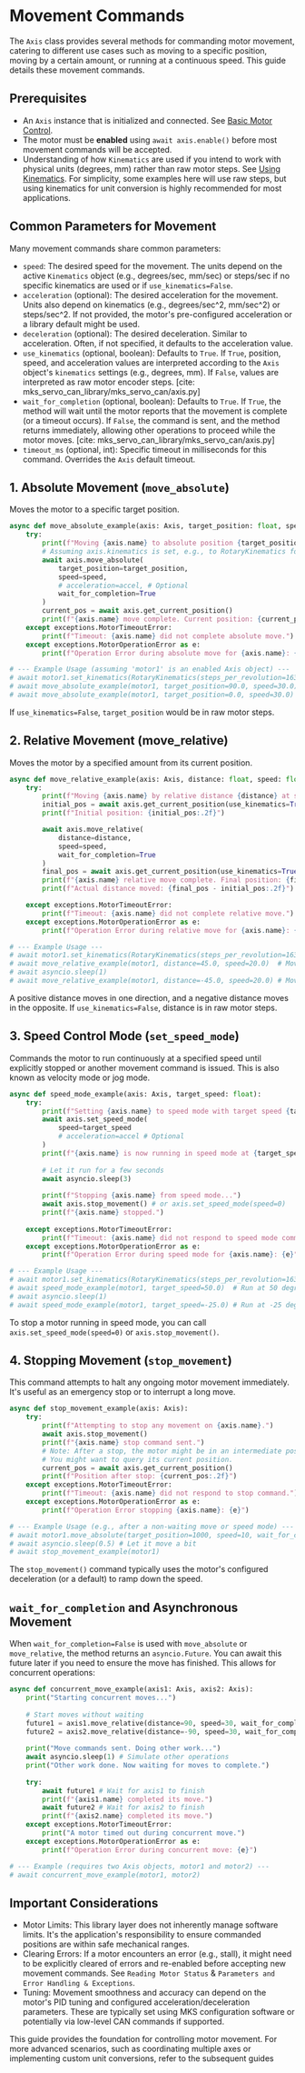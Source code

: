 # Movement Commands

The `Axis` class provides several methods for commanding motor movement, catering to different use cases such as moving to a specific position, moving by a certain amount, or running at a continuous speed. This guide details these movement commands.

## Prerequisites

* An `Axis` instance that is initialized and connected. See [Basic Motor Control](./basic_control.md).
* The motor must be **enabled** using `await axis.enable()` before most movement commands will be accepted.
* Understanding of how `Kinematics` are used if you intend to work with physical units (degrees, mm) rather than raw motor steps. See [Using Kinematics](./kinematics.md). For simplicity, some examples here will use raw steps, but using kinematics for unit conversion is highly recommended for most applications.

## Common Parameters for Movement

Many movement commands share common parameters:

* `speed`: The desired speed for the movement. The units depend on the active `Kinematics` object (e.g., degrees/sec, mm/sec) or steps/sec if no specific kinematics are used or if `use_kinematics=False`.
* `acceleration` (optional): The desired acceleration for the movement. Units also depend on kinematics (e.g., degrees/sec^2, mm/sec^2) or steps/sec^2. If not provided, the motor's pre-configured acceleration or a library default might be used.
* `deceleration` (optional): The desired deceleration. Similar to acceleration. Often, if not specified, it defaults to the acceleration value.
* `use_kinematics` (optional, boolean): Defaults to `True`. If `True`, position, speed, and acceleration values are interpreted according to the `Axis` object's `kinematics` settings (e.g., degrees, mm). If `False`, values are interpreted as raw motor encoder steps. [cite: mks_servo_can_library/mks_servo_can/axis.py]
* `wait_for_completion` (optional, boolean): Defaults to `True`. If `True`, the method will wait until the motor reports that the movement is complete (or a timeout occurs). If `False`, the command is sent, and the method returns immediately, allowing other operations to proceed while the motor moves. [cite: mks_servo_can_library/mks_servo_can/axis.py]
* `timeout_ms` (optional, int): Specific timeout in milliseconds for this command. Overrides the `Axis` default timeout.

## 1. Absolute Movement (`move_absolute`)

Moves the motor to a specific target position.

```python
async def move_absolute_example(axis: Axis, target_position: float, speed: float):
    try:
        print(f"Moving {axis.name} to absolute position {target_position} at speed {speed} (units via kinematics).")
        # Assuming axis.kinematics is set, e.g., to RotaryKinematics for degrees
        await axis.move_absolute(
            target_position=target_position,
            speed=speed,
            # acceleration=accel, # Optional
            wait_for_completion=True
        )
        current_pos = await axis.get_current_position()
        print(f"{axis.name} move complete. Current position: {current_pos:.2f}")
    except exceptions.MotorTimeoutError:
        print(f"Timeout: {axis.name} did not complete absolute move.")
    except exceptions.MotorOperationError as e:
        print(f"Operation Error during absolute move for {axis.name}: {e}")

# --- Example Usage (assuming 'motor1' is an enabled Axis object) ---
# await motor1.set_kinematics(RotaryKinematics(steps_per_revolution=16384)) # Example
# await move_absolute_example(motor1, target_position=90.0, speed=30.0) # Move to 90 degrees at 30 deg/s
# await move_absolute_example(motor1, target_position=0.0, speed=30.0)   # Move back to 0 degrees
```

If `use_kinematics=False`, `target_position` would be in raw motor steps.

## 2. Relative Movement (move_relative)

Moves the motor by a specified amount from its current position.
```python
async def move_relative_example(axis: Axis, distance: float, speed: float):
    try:
        print(f"Moving {axis.name} by relative distance {distance} at speed {speed} (units via kinematics).")
        initial_pos = await axis.get_current_position(use_kinematics=True)
        print(f"Initial position: {initial_pos:.2f}")

        await axis.move_relative(
            distance=distance,
            speed=speed,
            wait_for_completion=True
        )
        final_pos = await axis.get_current_position(use_kinematics=True)
        print(f"{axis.name} relative move complete. Final position: {final_pos:.2f}")
        print(f"Actual distance moved: {final_pos - initial_pos:.2f}")

    except exceptions.MotorTimeoutError:
        print(f"Timeout: {axis.name} did not complete relative move.")
    except exceptions.MotorOperationError as e:
        print(f"Operation Error during relative move for {axis.name}: {e}")

# --- Example Usage ---
# await motor1.set_kinematics(RotaryKinematics(steps_per_revolution=16384)) # Example
# await move_relative_example(motor1, distance=45.0, speed=20.0)  # Move 45 degrees forward
# await asyncio.sleep(1)
# await move_relative_example(motor1, distance=-45.0, speed=20.0) # Move 45 degrees backward
```
A positive distance moves in one direction, and a negative distance moves in the opposite. If `use_kinematics=False`, distance is in raw motor steps.

## 3. Speed Control Mode (`set_speed_mode`)
Commands the motor to run continuously at a specified speed until explicitly stopped or another movement command is issued. This is also known as velocity mode or jog mode.
```python
async def speed_mode_example(axis: Axis, target_speed: float):
    try:
        print(f"Setting {axis.name} to speed mode with target speed {target_speed} (units via kinematics).")
        await axis.set_speed_mode(
            speed=target_speed
            # acceleration=accel # Optional
        )
        print(f"{axis.name} is now running in speed mode at {target_speed}.")
        
        # Let it run for a few seconds
        await asyncio.sleep(3)
        
        print(f"Stopping {axis.name} from speed mode...")
        await axis.stop_movement() # or axis.set_speed_mode(speed=0)
        print(f"{axis.name} stopped.")
        
    except exceptions.MotorTimeoutError:
        print(f"Timeout: {axis.name} did not respond to speed mode command.")
    except exceptions.MotorOperationError as e:
        print(f"Operation Error during speed mode for {axis.name}: {e}")

# --- Example Usage ---
# await motor1.set_kinematics(RotaryKinematics(steps_per_revolution=16384)) # Example
# await speed_mode_example(motor1, target_speed=50.0)  # Run at 50 degrees/sec
# await asyncio.sleep(1)
# await speed_mode_example(motor1, target_speed=-25.0) # Run at -25 degrees/sec (reverse)
```
To stop a motor running in speed mode, you can call `axis.set_speed_mode(speed=0)` or `axis.stop_movement()`.

## 4. Stopping Movement (`stop_movement`)
This command attempts to halt any ongoing motor movement immediately. It's useful as an emergency stop or to interrupt a long move.
```python
async def stop_movement_example(axis: Axis):
    try:
        print(f"Attempting to stop any movement on {axis.name}.")
        await axis.stop_movement()
        print(f"{axis.name} stop command sent.")
        # Note: After a stop, the motor might be in an intermediate position.
        # You might want to query its current position.
        current_pos = await axis.get_current_position()
        print(f"Position after stop: {current_pos:.2f}")
    except exceptions.MotorTimeoutError:
        print(f"Timeout: {axis.name} did not respond to stop command.")
    except exceptions.MotorOperationError as e:
        print(f"Operation Error stopping {axis.name}: {e}")

# --- Example Usage (e.g., after a non-waiting move or speed mode) ---
# await motor1.move_absolute(target_position=1000, speed=10, wait_for_completion=False)
# await asyncio.sleep(0.5) # Let it move a bit
# await stop_movement_example(motor1)
```
The `stop_movement()` command typically uses the motor's configured deceleration (or a default) to ramp down the speed.

## `wait_for_completion` and Asynchronous Movement
When `wait_for_completion=False` is used with `move_absolute` or `move_relative`, the method returns an `asyncio.Future`. You can await this future later if you need to ensure the move has finished. This allows for concurrent operations:
```python
async def concurrent_move_example(axis1: Axis, axis2: Axis):
    print("Starting concurrent moves...")
    
    # Start moves without waiting
    future1 = axis1.move_relative(distance=90, speed=30, wait_for_completion=False)
    future2 = axis2.move_relative(distance=-90, speed=30, wait_for_completion=False)
    
    print("Move commands sent. Doing other work...")
    await asyncio.sleep(1) # Simulate other operations
    print("Other work done. Now waiting for moves to complete.")
    
    try:
        await future1 # Wait for axis1 to finish
        print(f"{axis1.name} completed its move.")
        await future2 # Wait for axis2 to finish
        print(f"{axis2.name} completed its move.")
    except exceptions.MotorTimeoutError:
        print("A motor timed out during concurrent move.")
    except exceptions.MotorOperationError as e:
        print(f"Operation Error during concurrent move: {e}")

# --- Example (requires two Axis objects, motor1 and motor2) ---
# await concurrent_move_example(motor1, motor2)
```

## Important Considerations
* Motor Limits: This library layer does not inherently manage software limits. It's the application's responsibility to ensure commanded positions are within safe mechanical ranges.
* Clearing Errors: If a motor encounters an error (e.g., stall), it might need to be explicitly cleared of errors and re-enabled before accepting new movement commands. See `Reading Motor Status` & `Parameters and Error Handling & Exceptions`.
* Tuning: Movement smoothness and accuracy can depend on the motor's PID tuning and configured acceleration/deceleration parameters. These are typically set using MKS configuration software or potentially via low-level CAN commands if supported.

This guide provides the foundation for controlling motor movement. For more advanced scenarios, such as coordinating multiple axes or implementing custom unit conversions, refer to the subsequent guides